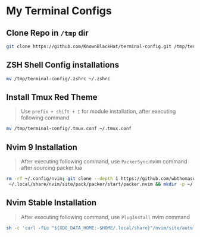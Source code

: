 # My Terminal Configs

## Clone Repo in `/tmp` dir
```bash
git clone https://github.com/KnownBlackHat/terminal-config.git /tmp/terminal-config
```
## ZSH Shell Config installations
```bash
mv /tmp/terminal-config/.zshrc ~/.zshrc
```

## Install Tmux Red Theme 
> Use `prefix + shift + I` for module installation, after executing following command
```bash
mv /tmp/terminal-config/.tmux.conf ~/.tmux.conf
```

## Nvim 9 Installation
> After executing following command, use `PackerSync` nvim command after sourcing packer.lua
```bash
rm -rf ~/.config/nvim; git clone --depth 1 https://github.com/wbthomason/packer.nvim\
 ~/.local/share/nvim/site/pack/packer/start/packer.nvim && mkdir -p ~/.config/nvim && mv /tmp/terminal-config/nvim_9/* ~/.config/nvim
```

## Nvim Stable Installation
> After executing following command, use `PlugInstall` nvim command
```bash
sh -c 'curl -fLo "${XDG_DATA_HOME:-$HOME/.local/share}"/nvim/site/autoload/plug.vim --create-dirs https://raw.githubusercontent.com/junegunn/vim-plug/master/plug.vim' && mkdir -p ~/.config/nvim && mv /tmp/terminal-config/init.vim  ~/.config/nvim/init.vim 
```
 
